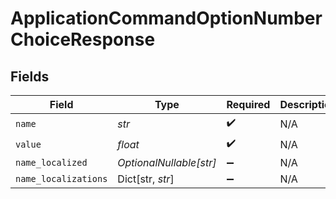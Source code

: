 # ApplicationCommandOptionNumberChoiceResponse


## Fields

| Field                   | Type                    | Required                | Description             |
| ----------------------- | ----------------------- | ----------------------- | ----------------------- |
| `name`                  | *str*                   | :heavy_check_mark:      | N/A                     |
| `value`                 | *float*                 | :heavy_check_mark:      | N/A                     |
| `name_localized`        | *OptionalNullable[str]* | :heavy_minus_sign:      | N/A                     |
| `name_localizations`    | Dict[str, *str*]        | :heavy_minus_sign:      | N/A                     |